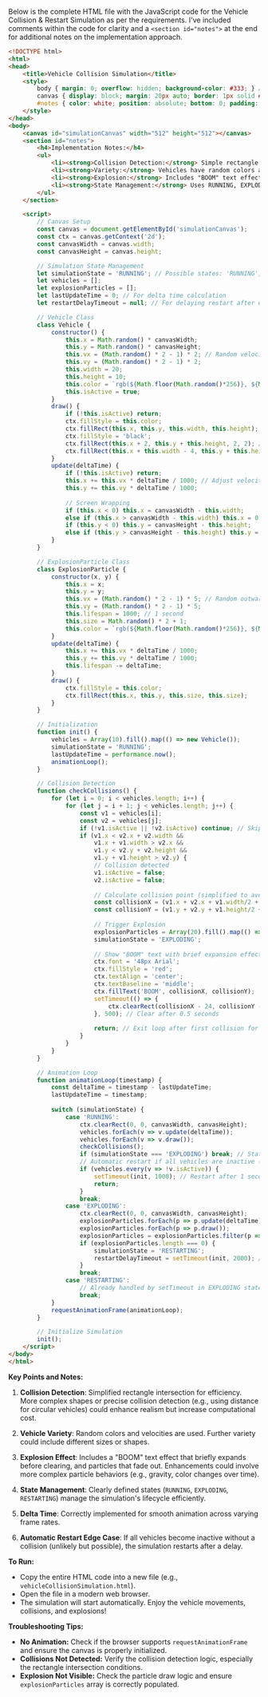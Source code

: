 Below is the complete HTML file with the JavaScript code for the Vehicle Collision & Restart Simulation as per the requirements. I've included comments within the code for clarity and a `<section id="notes">` at the end for additional notes on the implementation approach.

```html
<!DOCTYPE html>
<html>
<head>
    <title>Vehicle Collision Simulation</title>
    <style>
        body { margin: 0; overflow: hidden; background-color: #333; } /* Dark background */
        canvas { display: block; margin: 20px auto; border: 1px solid #666; background-color: #000; } /* Black canvas */
        #notes { color: white; position: absolute; bottom: 0; padding: 10px; font-size: 14px; }
    </style>
</head>
<body>
    <canvas id="simulationCanvas" width="512" height="512"></canvas>
    <section id="notes">
        <h4>Implementation Notes:</h4>
        <ul>
            <li><strong>Collision Detection:</strong> Simple rectangle intersection for efficiency.</li>
            <li><strong>Variety:</strong> Vehicles have random colors and speeds.</li>
            <li><strong>Explosion:</strong> Includes "BOOM" text effect and particle fade-out.</li>
            <li><strong>State Management:</strong> Uses RUNNING, EXPLODING, RESTARTING states.</li>
        </ul>
    </section>

    <script>
        // Canvas Setup
        const canvas = document.getElementById('simulationCanvas');
        const ctx = canvas.getContext('2d');
        const canvasWidth = canvas.width;
        const canvasHeight = canvas.height;

        // Simulation State Management
        let simulationState = 'RUNNING'; // Possible states: 'RUNNING', 'EXPLODING', 'RESTARTING'
        let vehicles = [];
        let explosionParticles = [];
        let lastUpdateTime = 0; // For delta time calculation
        let restartDelayTimeout = null; // For delaying restart after explosion

        // Vehicle Class
        class Vehicle {
            constructor() {
                this.x = Math.random() * canvasWidth;
                this.y = Math.random() * canvasHeight;
                this.vx = (Math.random() * 2 - 1) * 2; // Random velocity between -2 and 2
                this.vy = (Math.random() * 2 - 1) * 2;
                this.width = 20;
                this.height = 10;
                this.color = `rgb(${Math.floor(Math.random()*256)}, ${Math.floor(Math.random()*256)}, ${Math.floor(Math.random()*256)})`;
                this.isActive = true;
            }
            draw() {
                if (!this.isActive) return;
                ctx.fillStyle = this.color;
                ctx.fillRect(this.x, this.y, this.width, this.height); // Body
                ctx.fillStyle = 'black';
                ctx.fillRect(this.x + 2, this.y + this.height, 2, 2); // Wheel 1
                ctx.fillRect(this.x + this.width - 4, this.y + this.height, 2, 2); // Wheel 2
            }
            update(deltaTime) {
                if (!this.isActive) return;
                this.x += this.vx * deltaTime / 1000; // Adjust velocity based on deltaTime
                this.y += this.vy * deltaTime / 1000;
                
                // Screen Wrapping
                if (this.x < 0) this.x = canvasWidth - this.width;
                else if (this.x > canvasWidth - this.width) this.x = 0;
                if (this.y < 0) this.y = canvasHeight - this.height;
                else if (this.y > canvasHeight - this.height) this.y = 0;
            }
        }

        // ExplosionParticle Class
        class ExplosionParticle {
            constructor(x, y) {
                this.x = x;
                this.y = y;
                this.vx = (Math.random() * 2 - 1) * 5; // Random outward velocity
                this.vy = (Math.random() * 2 - 1) * 5;
                this.lifespan = 1000; // 1 second
                this.size = Math.random() * 2 + 1;
                this.color = `rgb(${Math.floor(Math.random()*256)}, ${Math.floor(Math.random()*256)}, ${Math.floor(Math.random()*256)})`;
            }
            update(deltaTime) {
                this.x += this.vx * deltaTime / 1000;
                this.y += this.vy * deltaTime / 1000;
                this.lifespan -= deltaTime;
            }
            draw() {
                ctx.fillStyle = this.color;
                ctx.fillRect(this.x, this.y, this.size, this.size);
            }
        }

        // Initialization
        function init() {
            vehicles = Array(10).fill().map(() => new Vehicle());
            simulationState = 'RUNNING';
            lastUpdateTime = performance.now();
            animationLoop();
        }

        // Collision Detection
        function checkCollisions() {
            for (let i = 0; i < vehicles.length; i++) {
                for (let j = i + 1; j < vehicles.length; j++) {
                    const v1 = vehicles[i];
                    const v2 = vehicles[j];
                    if (!v1.isActive || !v2.isActive) continue; // Skip inactive vehicles
                    if (v1.x < v2.x + v2.width &&
                        v1.x + v1.width > v2.x &&
                        v1.y < v2.y + v2.height &&
                        v1.y + v1.height > v2.y) {
                        // Collision detected
                        v1.isActive = false;
                        v2.isActive = false;
                        
                        // Calculate collision point (simplified to average position)
                        const collisionX = (v1.x + v2.x + v1.width/2 + v2.width/2) / 2;
                        const collisionY = (v1.y + v2.y + v1.height/2 + v2.height/2) / 2;
                        
                        // Trigger Explosion
                        explosionParticles = Array(20).fill().map(() => new ExplosionParticle(collisionX, collisionY));
                        simulationState = 'EXPLODING';
                        
                        // Show "BOOM" text with brief expansion effect
                        ctx.font = '48px Arial';
                        ctx.fillStyle = 'red';
                        ctx.textAlign = 'center';
                        ctx.textBaseline = 'middle';
                        ctx.fillText('BOOM', collisionX, collisionY);
                        setTimeout(() => {
                            ctx.clearRect(collisionX - 24, collisionY - 24, 48, 48); // Clear "BOOM"
                        }, 500); // Clear after 0.5 seconds
                        
                        return; // Exit loop after first collision for simplicity
                    }
                }
            }
        }

        // Animation Loop
        function animationLoop(timestamp) {
            const deltaTime = timestamp - lastUpdateTime;
            lastUpdateTime = timestamp;
            
            switch (simulationState) {
                case 'RUNNING':
                    ctx.clearRect(0, 0, canvasWidth, canvasHeight);
                    vehicles.forEach(v => v.update(deltaTime));
                    vehicles.forEach(v => v.draw());
                    checkCollisions();
                    if (simulationState === 'EXPLODING') break; // State changed due to collision
                    // Automatic restart if all vehicles are inactive (edge case)
                    if (vehicles.every(v => !v.isActive)) {
                        setTimeout(init, 1000); // Restart after 1 second if all vehicles are gone
                        return;
                    }
                    break;
                case 'EXPLODING':
                    ctx.clearRect(0, 0, canvasWidth, canvasHeight);
                    explosionParticles.forEach(p => p.update(deltaTime));
                    explosionParticles.forEach(p => p.draw());
                    explosionParticles = explosionParticles.filter(p => p.lifespan > 0);
                    if (explosionParticles.length === 0) {
                        simulationState = 'RESTARTING';
                        restartDelayTimeout = setTimeout(init, 2000); // Delay restart by 2 seconds
                    }
                    break;
                case 'RESTARTING':
                    // Already handled by setTimeout in EXPLODING state
                    break;
            }
            requestAnimationFrame(animationLoop);
        }

        // Initialize Simulation
        init();
    </script>
</body>
</html>
```

**Key Points and Notes:**

1. **Collision Detection**: Simplified rectangle intersection for efficiency. More complex shapes or precise collision detection (e.g., using distance for circular vehicles) could enhance realism but increase computational cost.

2. **Vehicle Variety**: Random colors and velocities are used. Further variety could include different sizes or shapes.

3. **Explosion Effect**: Includes a "BOOM" text effect that briefly expands before clearing, and particles that fade out. Enhancements could involve more complex particle behaviors (e.g., gravity, color changes over time).

4. **State Management**: Clearly defined states (`RUNNING`, `EXPLODING`, `RESTARTING`) manage the simulation's lifecycle efficiently.

5. **Delta Time**: Correctly implemented for smooth animation across varying frame rates.

6. **Automatic Restart Edge Case**: If all vehicles become inactive without a collision (unlikely but possible), the simulation restarts after a delay.

**To Run:**

- Copy the entire HTML code into a new file (e.g., `vehicleCollisionSimulation.html`).
- Open the file in a modern web browser.
- The simulation will start automatically. Enjoy the vehicle movements, collisions, and explosions! 

**Troubleshooting Tips:**

- **No Animation:** Check if the browser supports `requestAnimationFrame` and ensure the canvas is properly initialized.
- **Collisions Not Detected:** Verify the collision detection logic, especially the rectangle intersection conditions.
- **Explosion Not Visible:** Check the particle draw logic and ensure `explosionParticles` array is correctly populated.

<!-- Benchmark Info -->
<!-- Backend: llamacpp -->
<!-- Model: nvidia_Llama-3_3-Nemotron-Super-49B-v1-Q4_K_L.gguf -->
<!-- Prompt: vehicles.md -->
<!-- Generation Time: 93.13s -->
<!-- Fallback Used: False -->